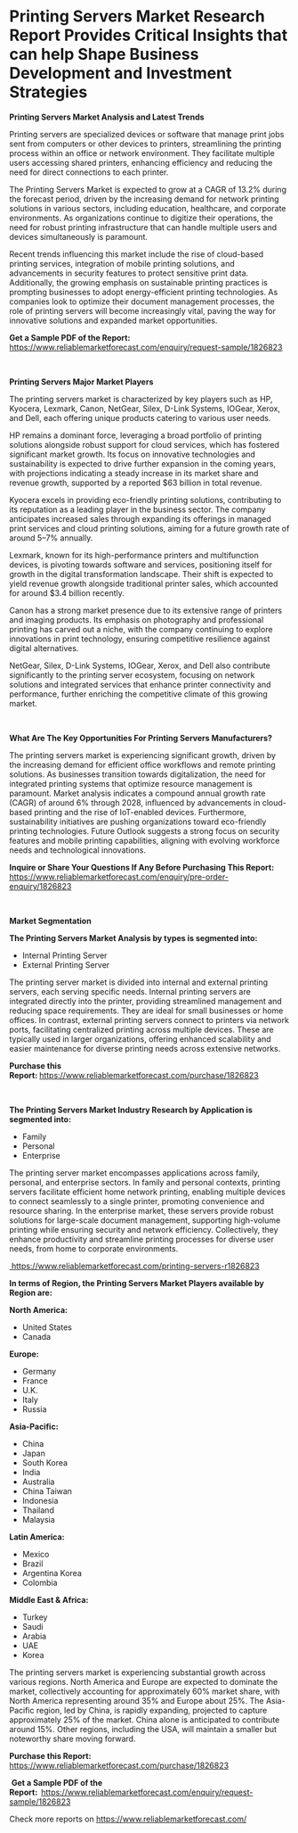 <p><h1>Printing Servers Market Research Report Provides Critical Insights that can help Shape Business Development and Investment Strategies</h1></p><p><strong>Printing Servers Market Analysis and Latest Trends</strong></p>
<p><p>Printing servers are specialized devices or software that manage print jobs sent from computers or other devices to printers, streamlining the printing process within an office or network environment. They facilitate multiple users accessing shared printers, enhancing efficiency and reducing the need for direct connections to each printer. </p><p>The Printing Servers Market is expected to grow at a CAGR of 13.2% during the forecast period, driven by the increasing demand for network printing solutions in various sectors, including education, healthcare, and corporate environments. As organizations continue to digitize their operations, the need for robust printing infrastructure that can handle multiple users and devices simultaneously is paramount.</p><p>Recent trends influencing this market include the rise of cloud-based printing services, integration of mobile printing solutions, and advancements in security features to protect sensitive print data. Additionally, the growing emphasis on sustainable printing practices is prompting businesses to adopt energy-efficient printing technologies. As companies look to optimize their document management processes, the role of printing servers will become increasingly vital, paving the way for innovative solutions and expanded market opportunities.</p></p>
<p><strong>Get a Sample PDF of the Report:&nbsp;</strong> <a href="https://www.reliablemarketforecast.com/enquiry/request-sample/1826823?utm_campaign=3323&utm_medium=2&utm_source=Github&utm_content=ia&utm_term=11032025&utm_id=printing-servers">https://www.reliablemarketforecast.com/enquiry/request-sample/1826823</a></p>
<p>&nbsp;</p>
<p><strong>Printing Servers Major Market Players</strong></p>
<p><p>The printing servers market is characterized by key players such as HP, Kyocera, Lexmark, Canon, NetGear, Silex, D-Link Systems, IOGear, Xerox, and Dell, each offering unique products catering to various user needs. </p><p>HP remains a dominant force, leveraging a broad portfolio of printing solutions alongside robust support for cloud services, which has fostered significant market growth. Its focus on innovative technologies and sustainability is expected to drive further expansion in the coming years, with projections indicating a steady increase in its market share and revenue growth, supported by a reported $63 billion in total revenue.</p><p>Kyocera excels in providing eco-friendly printing solutions, contributing to its reputation as a leading player in the business sector. The company anticipates increased sales through expanding its offerings in managed print services and cloud printing solutions, aiming for a future growth rate of around 5–7% annually.</p><p>Lexmark, known for its high-performance printers and multifunction devices, is pivoting towards software and services, positioning itself for growth in the digital transformation landscape. Their shift is expected to yield revenue growth alongside traditional printer sales, which accounted for around $3.4 billion recently.</p><p>Canon has a strong market presence due to its extensive range of printers and imaging products. Its emphasis on photography and professional printing has carved out a niche, with the company continuing to explore innovations in print technology, ensuring competitive resilience against digital alternatives.</p><p>NetGear, Silex, D-Link Systems, IOGear, Xerox, and Dell also contribute significantly to the printing server ecosystem, focusing on network solutions and integrated services that enhance printer connectivity and performance, further enriching the competitive climate of this growing market.</p></p>
<p>&nbsp;</p>
<p><strong>What Are The Key Opportunities For Printing Servers Manufacturers?</strong></p>
<p><p>The printing servers market is experiencing significant growth, driven by the increasing demand for efficient office workflows and remote printing solutions. As businesses transition towards digitalization, the need for integrated printing systems that optimize resource management is paramount. Market analysis indicates a compound annual growth rate (CAGR) of around 6% through 2028, influenced by advancements in cloud-based printing and the rise of IoT-enabled devices. Furthermore, sustainability initiatives are pushing organizations toward eco-friendly printing technologies. Future Outlook suggests a strong focus on security features and mobile printing capabilities, aligning with evolving workforce needs and technological innovations.</p></p>
<p><strong>Inquire or Share Your Questions If Any Before Purchasing This Report:</strong> <a href="https://www.reliablemarketforecast.com/enquiry/pre-order-enquiry/1826823?utm_campaign=3323&utm_medium=2&utm_source=Github&utm_content=ia&utm_term=11032025&utm_id=printing-servers">https://www.reliablemarketforecast.com/enquiry/pre-order-enquiry/1826823</a></p>
<p>&nbsp;</p>
<p><strong>Market Segmentation</strong></p>
<p><strong>The Printing Servers Market Analysis by types is segmented into:</strong></p>
<p><ul><li>Internal Printing Server</li><li>External Printing Server</li></ul></p>
<p><p>The printing server market is divided into internal and external printing servers, each serving specific needs. Internal printing servers are integrated directly into the printer, providing streamlined management and reducing space requirements. They are ideal for small businesses or home offices. In contrast, external printing servers connect to printers via network ports, facilitating centralized printing across multiple devices. These are typically used in larger organizations, offering enhanced scalability and easier maintenance for diverse printing needs across extensive networks.</p></p>
<p><strong>Purchase this Report:&nbsp;</strong><a href="https://www.reliablemarketforecast.com/purchase/1826823?utm_campaign=3323&utm_medium=2&utm_source=Github&utm_content=ia&utm_term=11032025&utm_id=printing-servers">https://www.reliablemarketforecast.com/purchase/1826823</a></p>
<p>&nbsp;</p>
<p><strong>The Printing Servers Market Industry Research by Application is segmented into:</strong></p>
<p><ul><li>Family</li><li>Personal</li><li>Enterprise</li></ul></p>
<p><p>The printing server market encompasses applications across family, personal, and enterprise sectors. In family and personal contexts, printing servers facilitate efficient home network printing, enabling multiple devices to connect seamlessly to a single printer, promoting convenience and resource sharing. In the enterprise market, these servers provide robust solutions for large-scale document management, supporting high-volume printing while ensuring security and network efficiency. Collectively, they enhance productivity and streamline printing processes for diverse user needs, from home to corporate environments.</p></p>
<p><a href="https://www.reliablemarketforecast.com/printing-servers-r1826823?utm_campaign=3323&utm_medium=2&utm_source=Github&utm_content=ia&utm_term=11032025&utm_id=printing-servers">&nbsp;https://www.reliablemarketforecast.com/printing-servers-r1826823</a></p>
<p><strong>In terms of Region, the Printing Servers Market Players available by Region are:</strong></p>
<p>
    <p> <strong> North America: </strong>
        <ul>
            <li>United States</li>
            <li>Canada</li>
        </ul>
        </p> 
    <p> <strong> Europe: </strong>
        <ul>
            <li>Germany</li>
            <li>France</li>
            <li>U.K.</li>
            <li>Italy</li>
            <li>Russia</li>
        </ul>
        </p> 
    <p> <strong> Asia-Pacific: </strong>
        <ul>
            <li>China</li>
            <li>Japan</li>
            <li>South Korea</li>
            <li>India</li>
            <li>Australia</li>
            <li>China Taiwan</li>
            <li>Indonesia</li>
            <li>Thailand</li>
            <li>Malaysia</li>
        </ul>
        </p> 
    <p> <strong> Latin America: </strong>
        <ul>
            <li>Mexico</li>
            <li>Brazil</li>
            <li>Argentina Korea</li>
            <li>Colombia</li>
        </ul>
        </p> 
    <p> <strong> Middle East & Africa: </strong>
        <ul>
            <li>Turkey</li>
            <li>Saudi</li>
            <li>Arabia</li>
            <li>UAE</li>
            <li>Korea</li>
        </ul>
    </p>
    </p>
<p><p>The printing servers market is experiencing substantial growth across various regions. North America and Europe are expected to dominate the market, collectively accounting for approximately 60% market share, with North America representing around 35% and Europe about 25%. The Asia-Pacific region, led by China, is rapidly expanding, projected to capture approximately 25% of the market. China alone is anticipated to contribute around 15%. Other regions, including the USA, will maintain a smaller but noteworthy share moving forward.</p></p>
<p><strong>Purchase this Report: </strong><a href="https://www.reliablemarketforecast.com/purchase/1826823?utm_campaign=3323&utm_medium=2&utm_source=Github&utm_content=ia&utm_term=11032025&utm_id=printing-servers">https://www.reliablemarketforecast.com/purchase/1826823</a></p>
<p>&nbsp;<strong>Get a Sample PDF of the Report:&nbsp;&nbsp;</strong><a href="https://www.reliablemarketforecast.com/enquiry/request-sample/1826823?utm_campaign=3323&utm_medium=2&utm_source=Github&utm_content=ia&utm_term=11032025&utm_id=printing-servers">https://www.reliablemarketforecast.com/enquiry/request-sample/1826823</a></p>
<p><strong></strong></p>
<p>Check more reports on <a href="https://www.reliablemarketforecast.com/?utm_campaign=3323&utm_medium=2&utm_source=Github&utm_content=ia&utm_term=11032025&utm_id=printing-servers">https://www.reliablemarketforecast.com/</a></p>